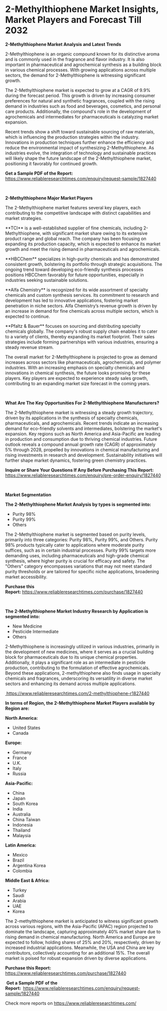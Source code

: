 <p><h1>2-Methylthiophene Market Insights, Market Players and Forecast Till 2032</h1></p><p><strong>2-Methylthiophene Market Analysis and Latest Trends</strong></p>
<p><p>2-Methylthiophene is an organic compound known for its distinctive aroma and is commonly used in the fragrance and flavor industry. It is also important in pharmaceutical and agrochemical synthesis as a building block in various chemical processes. With growing applications across multiple sectors, the demand for 2-Methylthiophene is witnessing significant growth.</p><p>The 2-Methylthiophene market is expected to grow at a CAGR of 9.9% during the forecast period. This growth is driven by increasing consumer preferences for natural and synthetic fragrances, coupled with the rising demand in industries such as food and beverages, cosmetics, and personal care products. Additionally, the compound's role in the development of agrochemicals and intermediates for pharmaceuticals is catalyzing market expansion. </p><p>Recent trends show a shift toward sustainable sourcing of raw materials, which is influencing the production strategies within the industry. Innovations in production techniques further enhance the efficiency and reduce the environmental impact of synthesizing 2-Methylthiophene. As industries evolve, the integration of technology and sustainable practices will likely shape the future landscape of the 2-Methylthiophene market, positioning it favorably for continued growth.</p></p>
<p><strong>Get a Sample PDF of the Report:&nbsp;</strong> <a href="https://www.reliableresearchtimes.com/enquiry/request-sample/1827440?utm_campaign=2999&utm_medium=2&utm_source=Github&utm_content=ia&utm_term=03042025&utm_id=2-methylthiophene">https://www.reliableresearchtimes.com/enquiry/request-sample/1827440</a></p>
<p>&nbsp;</p>
<p><strong>2-Methylthiophene Major Market Players</strong></p>
<p><p>The 2-Methylthiophene market features several key players, each contributing to the competitive landscape with distinct capabilities and market strategies. </p><p>**TCI** is a well-established supplier of fine chemicals, including 2-Methylthiophene, with significant market share owing to its extensive product range and global reach. The company has been focusing on expanding its production capacity, which is expected to enhance its market growth and meet the rising demand in pharmaceuticals and agrochemicals.</p><p>**HBCChem** specializes in high-purity chemicals and has demonstrated consistent growth, bolstering its portfolio through strategic acquisitions. The ongoing trend toward developing eco-friendly synthesis processes positions HBCChem favorably for future opportunities, especially in industries seeking sustainable solutions.</p><p>**Alfa Chemistry** is recognized for its wide assortment of specialty chemicals and custom synthesis services. Its commitment to research and development has led to innovative applications, fostering market penetration in niche sectors. Alfa Chemistry’s revenue growth is driven by an increase in demand for fine chemicals across multiple sectors, which is expected to continue.</p><p>**Pfaltz & Bauer** focuses on sourcing and distributing specialty chemicals globally. The company's robust supply chain enables it to cater to a variety of clients, thereby expanding its market footprint. Their sales strategies include forming partnerships with various industries, ensuring a steady revenue stream.</p><p>The overall market for 2-Methylthiophene is projected to grow as demand increases across sectors like pharmaceuticals, agrochemicals, and polymer industries. With an increasing emphasis on specialty chemicals and innovations in chemical synthesis, the future looks promising for these players. Key players are expected to experience steady sales growth, contributing to an expanding market size forecast in the coming years.</p></p>
<p>&nbsp;</p>
<p><strong>What Are The Key Opportunities For 2-Methylthiophene Manufacturers?</strong></p>
<p><p>The 2-Methylthiophene market is witnessing a steady growth trajectory, driven by its applications in the synthesis of specialty chemicals, pharmaceuticals, and agrochemicals. Recent trends indicate an increasing demand for eco-friendly solvents and intermediates, bolstering the market's expansion. Key regions such as North America and Asia-Pacific are leading in production and consumption due to thriving chemical industries. Future outlook reveals a compound annual growth rate (CAGR) of approximately 5% through 2028, propelled by innovations in chemical manufacturing and rising investments in research and development. Sustainability initiatives will further shape market dynamics, fostering green chemistry practices.</p></p>
<p><strong>Inquire or Share Your Questions If Any Before Purchasing This Report:</strong> <a href="https://www.reliableresearchtimes.com/enquiry/pre-order-enquiry/1827440?utm_campaign=2999&utm_medium=2&utm_source=Github&utm_content=ia&utm_term=03042025&utm_id=2-methylthiophene">https://www.reliableresearchtimes.com/enquiry/pre-order-enquiry/1827440</a></p>
<p>&nbsp;</p>
<p><strong>Market Segmentation</strong></p>
<p><strong>The 2-Methylthiophene Market Analysis by types is segmented into:</strong></p>
<p><ul><li>Purity 98%</li><li>Purity 99%</li><li>Others</li></ul></p>
<p><p>The 2-Methylthiophene market is segmented based on purity levels, primarily into three categories: Purity 98%, Purity 99%, and Others. Purity 98% products typically cater to applications where moderate purity suffices, such as in certain industrial processes. Purity 99% targets more demanding uses, including pharmaceuticals and high-grade chemical synthesis, where higher purity is crucial for efficacy and safety. The "Others" category encompasses variations that may not meet standard purity thresholds or are tailored for specific niche applications, broadening market accessibility.</p></p>
<p><strong>Purchase this Report:&nbsp;</strong><a href="https://www.reliableresearchtimes.com/purchase/1827440?utm_campaign=2999&utm_medium=2&utm_source=Github&utm_content=ia&utm_term=03042025&utm_id=2-methylthiophene">https://www.reliableresearchtimes.com/purchase/1827440</a></p>
<p>&nbsp;</p>
<p><strong>The 2-Methylthiophene Market Industry Research by Application is segmented into:</strong></p>
<p><ul><li>New Medicine</li><li>Pesticide Intermediate</li><li>Others</li></ul></p>
<p><p>2-Methylthiophene is increasingly utilized in various industries, primarily in the development of new medicines, where it serves as a crucial building block for pharmaceuticals due to its unique chemical properties. Additionally, it plays a significant role as an intermediate in pesticide production, contributing to the formulation of effective agrochemicals. Beyond these applications, 2-methylthiophene also finds usage in specialty chemicals and fragrances, underscoring its versatility in diverse market sectors and enhancing its demand across multiple applications.</p></p>
<p><a href="https://www.reliableresearchtimes.com/2-methylthiophene-r1827440?utm_campaign=2999&utm_medium=2&utm_source=Github&utm_content=ia&utm_term=03042025&utm_id=2-methylthiophene">&nbsp;https://www.reliableresearchtimes.com/2-methylthiophene-r1827440</a></p>
<p><strong>In terms of Region, the 2-Methylthiophene Market Players available by Region are:</strong></p>
<p>
    <p> <strong> North America: </strong>
        <ul>
            <li>United States</li>
            <li>Canada</li>
        </ul>
        </p> 
    <p> <strong> Europe: </strong>
        <ul>
            <li>Germany</li>
            <li>France</li>
            <li>U.K.</li>
            <li>Italy</li>
            <li>Russia</li>
        </ul>
        </p> 
    <p> <strong> Asia-Pacific: </strong>
        <ul>
            <li>China</li>
            <li>Japan</li>
            <li>South Korea</li>
            <li>India</li>
            <li>Australia</li>
            <li>China Taiwan</li>
            <li>Indonesia</li>
            <li>Thailand</li>
            <li>Malaysia</li>
        </ul>
        </p> 
    <p> <strong> Latin America: </strong>
        <ul>
            <li>Mexico</li>
            <li>Brazil</li>
            <li>Argentina Korea</li>
            <li>Colombia</li>
        </ul>
        </p> 
    <p> <strong> Middle East & Africa: </strong>
        <ul>
            <li>Turkey</li>
            <li>Saudi</li>
            <li>Arabia</li>
            <li>UAE</li>
            <li>Korea</li>
        </ul>
    </p>
    </p>
<p><p>The 2-methylthiophene market is anticipated to witness significant growth across various regions, with the Asia-Pacific (APAC) region projected to dominate the landscape, capturing approximately 40% market share due to rising demand in chemical manufacturing. North America and Europe are expected to follow, holding shares of 25% and 20%, respectively, driven by increased industrial applications. Meanwhile, the USA and China are key contributors, collectively accounting for an additional 15%. The overall market is poised for robust expansion driven by diverse applications.</p></p>
<p><strong>Purchase this Report: </strong><a href="https://www.reliableresearchtimes.com/purchase/1827440?utm_campaign=2999&utm_medium=2&utm_source=Github&utm_content=ia&utm_term=03042025&utm_id=2-methylthiophene">https://www.reliableresearchtimes.com/purchase/1827440</a></p>
<p>&nbsp;<strong>Get a Sample PDF of the Report:&nbsp;&nbsp;</strong><a href="https://www.reliableresearchtimes.com/enquiry/request-sample/1827440?utm_campaign=2999&utm_medium=2&utm_source=Github&utm_content=ia&utm_term=03042025&utm_id=2-methylthiophene">https://www.reliableresearchtimes.com/enquiry/request-sample/1827440</a></p>
<p><strong></strong></p>
<p>Check more reports on <a href="https://www.reliableresearchtimes.com/?utm_campaign=2999&utm_medium=2&utm_source=Github&utm_content=ia&utm_term=03042025&utm_id=2-methylthiophene">https://www.reliableresearchtimes.com/</a></p>